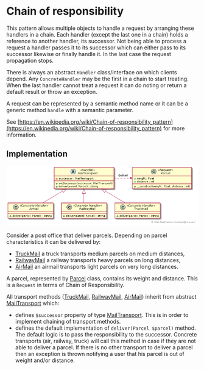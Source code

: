 Chain of responsibility
=======================

This pattern allows multiple objects to handle a request by arranging these
handlers in a chain. Each handler (except the last one in a chain) holds a 
reference to another handler, its successor. Not being able to process a request
a handler passes it to its successor which can either pass to its successor 
likewise or finally handle it. In the last case the request propagation stops.

There is always an abstract `Handler` class/interface on which clients depend.
Any `ConcreteHandler` may be the first in a chain to start treating. When the 
last handler cannot treat a request it can do noting or return a default 
result or throw an exception. 

A request can be represented by a semantic method name or it can be a generic 
method `handle` with a semantic parameter. 

See [https://en.wikipedia.org/wiki/Chain-of-responsibility_pattern](https://en.wikipedia.org/wiki/Chain-of-responsibility_pattern) for more information.

## Implementation

![Chain of responsibility class diagram](doc/chain_of_responsibility.png)

Consider a post office that deliver parcels. Depending on parcel characteristics 
it can be delivered by:
- [TruckMail] a truck transports medium parcels on medium distances,
- [RailwayMail] a railway transports heavy parcels on long distances,
- [AirMail] an airmail transports light parcels on very long distances.

A parcel, represented by [Parcel] class, contains its weight and distance.
This is a `Request` in terms of Chain of Responsibility.

All transport methods ([TruckMail], [RailwayMail], [AirMail]) inherit from 
abstract [MailTransport] which:
- defines `$successor` property of type [MailTransport]. This is in order to 
  implement chaining of transport methods.
- defines the default implementation of `deliver(Parcel $parcel)` method. 
  The default logic is to pass the responsibility to the successor. Concrete 
  transports (air, railway, truck) will call this method in case if they are not 
  able to deliver a parcel. If there is no other transport to deliver a parcel 
  then an exception is thrown notifying a user that his parcel is out of 
  weight and/or distance.

[TruckMail]: TruckMail.php
[RailwayMail]: RailwayMail.php
[AirMail]: AirMail.php
[Parcel]: Parcel.php
[MailTransport]: MailTransport.php
